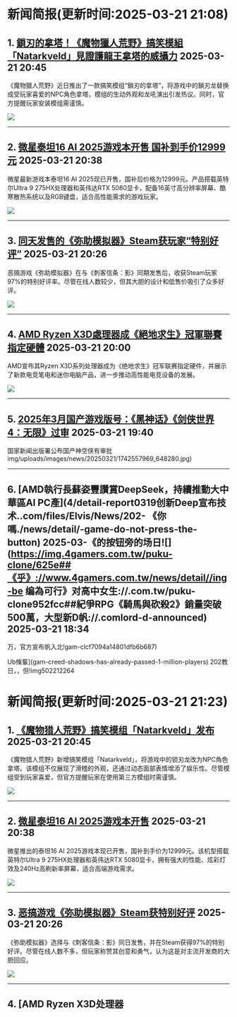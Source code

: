 # 新闻简报(更新时间:2025-03-21 21:08)

## 1. [鎖刃的拿塔！《魔物獵人荒野》搞笑模組「Natarkveld」見證護龍王拿塔的威攝力](https://www.4gamers.com.tw/news/detail/70821/natarkveld-at-monster-hunter-wilds-nexus)   2025-03-21 20:45

《魔物獵人荒野》近日推出了一款搞笑模组“鎖刃的拿塔”，将游戏中的鎖刃龙替换成受玩家喜爱的NPC角色拿塔，模组的生动外观和龙吼演出引发热议。同时，官方提醒玩家安装模组需谨慎。

![](https://img.4gamers.com.tw/puku-clone-version/a24dd2242d4f8979ef01f047b2187d9548aff266.jpg)

---

## 2. [微星泰坦16 AI 2025游戏本开售 国补到手价12999元](https://www.3dmgame.com/news/202503/3916902.html)   2025-03-21 20:38

微星最新游戏本泰坦16 AI 2025现已开售，国补后价格为12999元。产品搭载英特尔Ultra 9 275HX处理器和英伟达RTX 5080显卡，配备16英寸高分辨率屏幕、酷寒散热系统以及RGB键盘，适合高性能需求的游戏玩家。

![](https://img.3dmgame.com/uploads/images/news/20250321/1742560627_835212_jpg_r.jpg)

---

## 3. [同天发售的《弥助模拟器》Steam获玩家“特别好评”](https://www.3dmgame.com/news/202503/3916901.html)   2025-03-21 20:26

恶搞游戏《弥助模拟器》在与《刺客信条：影》同期发售后，收获Steam玩家97%的特别好评率。尽管在线人数较少，但其大胆的设计和低售价吸引了众多好评。

![](https://img.3dmgame.com/uploads/images/news/20250321/1742559877_797021_jpg_r.jpg)

---

## 4. [AMD Ryzen X3D處理器成《絕地求生》冠軍聯賽指定硬體](https://www.4gamers.com.tw/news/detail/70819/pubg-champions-league-use-amd-ryzen-x3d-processors-for-pcl-2025-spring)   2025-03-21 20:00

AMD宣布其Ryzen X3D系列处理器成为《绝地求生》冠军联赛指定硬件，并展示了新款电竞笔电和迷你电脑产品，进一步推动高性能电竞设备的发展。

![](https://img.4gamers.com.tw/ckfinder/files/Elvis/News/2025-03/AMD/AI-Summit-06.jpg)

---

## 5. [2025年3月国产游戏版号：《黑神话》《剑侠世界4：无限》过审](https://www.3dmgame.com/news/202503/3916900.html)   2025-03-21 19:40

国家新闻出版署公布国产神空侠有审批img/uploads/images/news/20250321/1742557969_648280.jpg)

---

## 6. [AMD執行長蘇姿豐讚賞DeepSeek，持續推動大中華區AI PC產](4/detail-report0319创新Deep宣布技术..com/files/Elvis/News/202- 《你嗎./news/detail/-game-do-not-press-the-button)   2025-03-《的按钮旁的场日![](https://img.4gamers.com.tw/puku-clone/625e##《乎》://www.4gamers.com.tw/news/detail//ing-be 编為可行》对高中女生://.com.tw/puku-clone952fcc##紀爭RPG《騎馬與砍殺2》銷量突破500萬，大型新D帆://.comlord-d-announced)   2025-03-21 18:34

万，官方宣布帆入北!gam-clcf7094a14801dfb6b687)

Ub條輩](gam-creed-shadows-has-already-passed-1-million-players)   202教日，，但!img502212264
# 新闻简报(更新时间:2025-03-21 21:23)

## 1. [《魔物猎人荒野》搞笑模组「Natarkveld」发布](https://www.4gamers.com.tw/news/detail/70821/natarkveld-at-monster-hunter-wilds-nexus)   2025-03-21 20:45

《魔物猎人荒野》新增搞笑模组「Natarkveld」，将游戏中的锁刃龙改为NPC角色拿塔。该模组不仅展现了滑稽的外观，还通过动态面部表情增添了娱乐性。尽管模组受到玩家喜爱，但官方提醒玩家在使用第三方模组时需谨慎。

![](https://img.4gamers.com.tw/puku-clone-version/a24dd2242d4f8979ef01f047b2187d9548aff266.jpg)

---

## 2. [微星泰坦16 AI 2025游戏本开售](https://www.3dmgame.com/news/202503/3916902.html)   2025-03-21 20:38

微星推出的泰坦16 AI 2025游戏本现已开售，国补到手价为12999元。该机型搭载英特尔Ultra 9 275HX处理器和英伟达RTX 5080显卡，拥有强大的性能、炫彩灯效及240Hz高刷新率屏幕，适合高端游戏需求。

![](https://img.3dmgame.com/uploads/images/news/20250321/1742560627_835212_jpg_r.jpg)

---

## 3. [恶搞游戏《弥助模拟器》Steam获特别好评](https://www.3dmgame.com/news/202503/3916901.html)   2025-03-21 20:26

《弥助模拟器》选择与《刺客信条：影》同日发售，并在Steam获得97%的特别好评。尽管在线人数不多，但玩家称赞其创意和勇气，认为这是对主流开发商的大胆回应。

![](https://img.3dmgame.com/uploads/images/news/20250321/1742559877_797021_jpg_r.jpg)

---

## 4. [AMD Ryzen X3D处理器